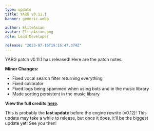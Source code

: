 ```yaml
---
type: update
title: YARG v0.11.1
banner: generic.webp

author: EliteAsian
avatar: EliteAsian.png
role: Lead Developer

release: "2023-07-16T19:16:47.374Z"
---
```


YARG patch v0.11.1 has released! Here are the patch notes:

**Minor Changes:**
 
 * Fixed vocal search filter returning everything
 * Fixed calibrator
 * Fixed logs being spammed when using bots and in the music library
 * Made sorting persistent in the music library

**View the full credits [here](https://github.com/YARC-Official/YARG/releases/tag/v0.11.1).**

This is probably the **last update** before the engine rewrite (v0.12)! This update may take a while to release, but once it does, it'll be the biggest update yet! See you then!